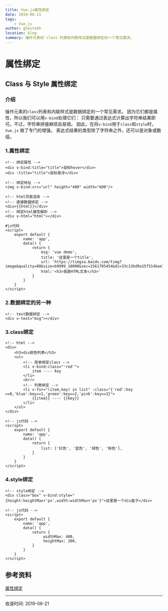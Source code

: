 ```yaml
---
title: Vue.js属性绑定
date: 2019-06-21
tags:
    - Vue.js
author: ghostxbh
location: blog
summary: 操作元素的`class`列表和内联样式是数据绑定的一个常见需求。
---
```

# 属性绑定

## Class 与 Style 属性绑定

### 介绍

操作元素的`` class ``列表和内联样式是数据绑定的一个常见需求。
因为它们都是属性，所以我们可以用`` v-bind ``处理它们：
只需要通过表达式计算出字符串结果即可。不过，字符串拼接麻烦且易错。
因此，在将`` v-bind ``用于`` class ``和`` style ``时，``Vue.js`` 做了专门的增强。
表达式结果的类型除了字符串之外，还可以是对象或数组。

### 1.属性绑定
```vue
<!-- 绑定属性 -->
<div v-bind:title="title">鼠标hover</div>
<div :title="title">鼠标悬浮</div>

<!-- 绑定地址 -->
<img v-bind:src="url" height="400" width="600"/>

<!-- html页面渲染 -->
<!-- 直接数据绑定 -->
<div>{{html}}</div>
<!-- 绑定html属性解析 -->
<div v-html="html"></div>

#js代码
<script>
    export default {
        name: 'app',
        data() {
            return {
                msg: 'vue demo',
                title: '这里是一个title',
                url: 'https://timgsa.baidu.com/timg?image&quality=80&size=b9999_10000&sec=1561705454&di=33c13bd9a15f514bae71aaf8250ff305&imgtype=jpg&er=1&src=http%3A%2F%2Fp3.ssl.qhimg.com%2Ft017c9d8f1ba39d313f.jpg',
                html:'<h3>我是HTML文本</h3>'
            }
        }
    }
</script>
```

### 2.数据绑定的另一种
```vue
<!-- text数据绑定 -->
<div v-text="msg"></div>
```

### 3.class绑定
```vue
<!-- html -->
<div>
    <h3>div颜色列表</h3>
    <ul>
        <!-- 简单绑定class -->
        <li v-bind:class="'red'">
            item ---- key
        </li>
        <br/>
        <!-- 列表绑定 -->
        <li v-for="(item,key) in list" :class="{'red':key ==0,'blue':key==1,'green':key==2,'pink':key==3}">
            {{item}} ---- {{key}}
        </li>
    </ul>
</div>

<!-- js代码 -->
<script>
    export default {
        name: 'app',
        data() {
            return {
                list: ['红色', '蓝色', '绿色', '粉色'],
            }
        }
    }
</script>
```

### 4.style绑定
```vue
<!-- style绑定 -->
<div class="box" v-bind:style="{height:heightMax+'px',width:widthMax+'px'}">这里是一个div盒子</div>

<!-- js代码 -->
<script>
    export default {
        name: 'app',
        data() {
            return {
                 widthMax: 400,
                 heightMax: 200,
            }
        }
    }
</script>
```

## 参考资料
[属性绑定](https://cn.vuejs.org/v2/guide/class-and-style.html)

---
收录时间: 2019-06-21

<Vssue :title="$title" />
